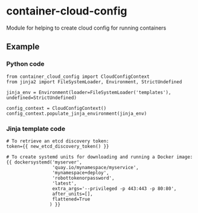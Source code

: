 # container-cloud-config
Module for helping to create cloud config for running containers

## Example

### Python code
    from container_cloud_config import CloudConfigContext
    from jinja2 import FileSystemLoader, Environment, StrictUndefined

    jinja_env = Environment(loader=FileSystemLoader('templates'), undefined=StrictUndefined)

    config_context = CloudConfigContext()
    config_context.populate_jinja_environment(jinja_env)

### Jinja template code
    # To retrieve an etcd discovery token:
    token={{ new_etcd_discovery_token() }}

    # To create systemd units for downloading and running a Docker image:
    {{ dockersystemd('myserver',
                     'quay.io/mynamespace/myservice',
                     'mynamespace+deploy',
                     'robottokenorpassword',
                     'latest',
                     extra_args='--privileged -p 443:443 -p 80:80',
                     after_units=[],
                     flattened=True
                    ) }}